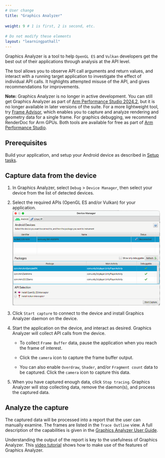 ```yaml
---
# User change
title: "Graphics Analyzer"

weight: 9 # 1 is first, 2 is second, etc.

# Do not modify these elements
layout: "learningpathall"
---
```

Graphics Analyzer is a tool to help `OpenGL ES` and `Vulkan` developers get the best out of their applications through analysis at the API level.

The tool allows you to observe API call arguments and return values, and interact with a running target application to investigate the effect of individual API calls. It highlights attempted misuse of the API, and gives recommendations for improvements.

**Note:** Graphics Analyzer is no longer in active development. You can still get Graphics Analyzer as part of [Arm Performance Studio 2024.2](https://artifacts.tools.arm.com/arm-performance-studio/2024.2/), but it is no longer available in later versions of the suite. For a more lightweight tool, try [Frame Advisor](https://developer.arm.com/Tools%20and%20Software/Frame%20Advisor), which enables you to capture and analyze rendering and geometry data for a single frame. For graphics debugging, we recommend RenderDoc for Arm GPUs. Both tools are available for free as part of [Arm Performance Studio](https://developer.arm.com/Tools%20and%20Software/Arm%20Performance%20Studio).

## Prerequisites

Build your application, and setup your Android device as described in [Setup tasks](/learning-paths/mobile-graphics-and-gaming/ams/setup_tasks/).

## Capture data from the device

1. In Graphics Analyzer, select `Debug` > `Device Manager`, then select your device from the list of detected devices.

1. Select the required APIs (OpenGL ES and/or Vulkan) for your application.
![Device Manager #center](images/ga_device_manager.png "Device Manager")

1. Click `Start capture` to connect to the device and install Graphics Analyzer daemon on the device.

1. Start the application on the device, and interact as desired. Graphics Analyzer will collect API calls from the device.

    * To collect `Frame Buffer` data, pause the application when you reach the frame of interest.

    * Click the `camera` icon to capture the frame buffer output.

    * You can also enable `Overdraw`, `Shader`, and/or `Fragment count` data to be captured. Click the `camera` icon to capture this data.

1. When you have captured enough data, click `Stop tracing`. Graphics Analyzer will stop collecting data, remove the daemon(s), and process the captured data.

## Analyze the capture

The captured data will be processed into a report that the user can manually examine. The frames are listed in the `Trace Outline` view. A full description of the capabilities is given in the [Graphics Analyzer User Guide](https://developer.arm.com/documentation/101545/latest/The-Graphics-Analyzer-interface).

Understanding the output of the report is key to the usefulness of Graphics Analyzer. This [video tutorial](https://developer.arm.com/Additional%20Resources/Video%20Tutorials/Arm%20Mali%20GPU%20Training%20-%20EP3-4) shows how to make use of the features of Graphics Analyzer.
